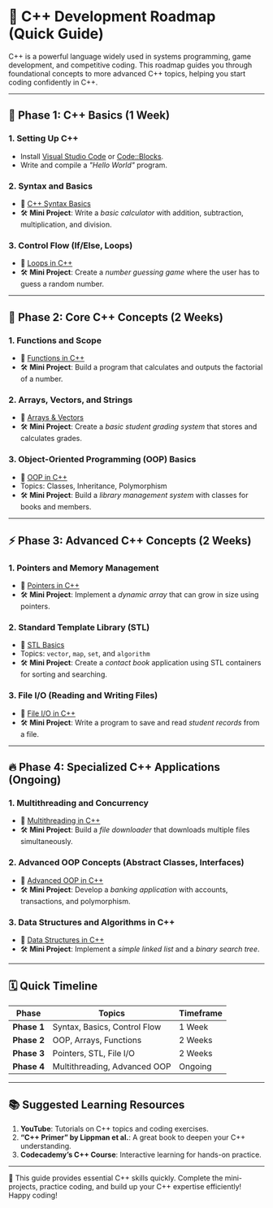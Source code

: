 # 🚀 C++ Development Roadmap (Quick Guide)

C++ is a powerful language widely used in systems programming, game development, and competitive coding. This roadmap guides you through foundational concepts to more advanced C++ topics, helping you start coding confidently in C++.

---

## 🏃 Phase 1: C++ Basics (1 Week)

### 1. **Setting Up C++**
   - Install [Visual Studio Code](https://code.visualstudio.com/) or [Code::Blocks](http://www.codeblocks.org/).
   - Write and compile a *"Hello World"* program.

### 2. **Syntax and Basics**
   - 🎥 [C++ Syntax Basics](https://www.youtube.com/watch?v=Rub-JsjMhWY)
   - 🛠️ **Mini Project**: Write a *basic calculator* with addition, subtraction, multiplication, and division.

### 3. **Control Flow (If/Else, Loops)**
   - 🎥 [Loops in C++](https://www.youtube.com/watch?v=0jlg4r5fHHQ)
   - 🛠️ **Mini Project**: Create a *number guessing game* where the user has to guess a random number.

---

## 🚀 Phase 2: Core C++ Concepts (2 Weeks)

### 1. **Functions and Scope**
   - 🎥 [Functions in C++](https://www.youtube.com/watch?v=0r5QvzjjKDc)
   - 🛠️ **Mini Project**: Build a program that calculates and outputs the factorial of a number.

### 2. **Arrays, Vectors, and Strings**
   - 🎥 [Arrays & Vectors](https://www.youtube.com/watch?v=R9iXOtxuJt0)
   - 🛠️ **Mini Project**: Create a *basic student grading system* that stores and calculates grades.

### 3. **Object-Oriented Programming (OOP) Basics**
   - 🎥 [OOP in C++](https://www.youtube.com/watch?v=BSwd1wbwWV4)
   - Topics: Classes, Inheritance, Polymorphism
   - 🛠️ **Mini Project**: Build a *library management system* with classes for books and members.

---

## ⚡ Phase 3: Advanced C++ Concepts (2 Weeks)

### 1. **Pointers and Memory Management**
   - 🎥 [Pointers in C++](https://www.youtube.com/watch?v=zuegQmMdy8M)
   - 🛠️ **Mini Project**: Implement a *dynamic array* that can grow in size using pointers.

### 2. **Standard Template Library (STL)**
   - 🎥 [STL Basics](https://www.youtube.com/watch?v=3dbJISSAc6o)
   - Topics: `vector`, `map`, `set`, and `algorithm`
   - 🛠️ **Mini Project**: Create a *contact book* application using STL containers for sorting and searching.

### 3. **File I/O (Reading and Writing Files)**
   - 🎥 [File I/O in C++](https://www.youtube.com/watch?v=HyewCIb00wI)
   - 🛠️ **Mini Project**: Write a program to save and read *student records* from a file.

---

## 🔥 Phase 4: Specialized C++ Applications (Ongoing)

### 1. **Multithreading and Concurrency**
   - 🎥 [Multithreading in C++](https://www.youtube.com/watch?v=7cL_vAMbbq8)
   - 🛠️ **Mini Project**: Build a *file downloader* that downloads multiple files simultaneously.

### 2. **Advanced OOP Concepts (Abstract Classes, Interfaces)**
   - 🎥 [Advanced OOP in C++](https://www.youtube.com/watch?v=RYYoCXh2gtw)
   - 🛠️ **Mini Project**: Develop a *banking application* with accounts, transactions, and polymorphism.

### 3. **Data Structures and Algorithms in C++**
   - 🎥 [Data Structures in C++](https://www.youtube.com/watch?v=rXzxuIDs68Q)
   - 🛠️ **Mini Project**: Implement a *simple linked list* and a *binary search tree*.

---

## 🗓️ Quick Timeline

| **Phase**             | **Topics**                    | **Timeframe**      |
|-----------------------|-------------------------------|---------------------|
| **Phase 1**           | Syntax, Basics, Control Flow  | 1 Week             |
| **Phase 2**           | OOP, Arrays, Functions        | 2 Weeks            |
| **Phase 3**           | Pointers, STL, File I/O       | 2 Weeks            |
| **Phase 4**           | Multithreading, Advanced OOP  | Ongoing            |

---

## 📚 Suggested Learning Resources

1. **YouTube**: Tutorials on C++ topics and coding exercises.
2. **“C++ Primer” by Lippman et al.**: A great book to deepen your C++ understanding.
3. **Codecademy’s C++ Course**: Interactive learning for hands-on practice.

---

🎉 This guide provides essential C++ skills quickly. Complete the mini-projects, practice coding, and build up your C++ expertise efficiently! Happy coding!